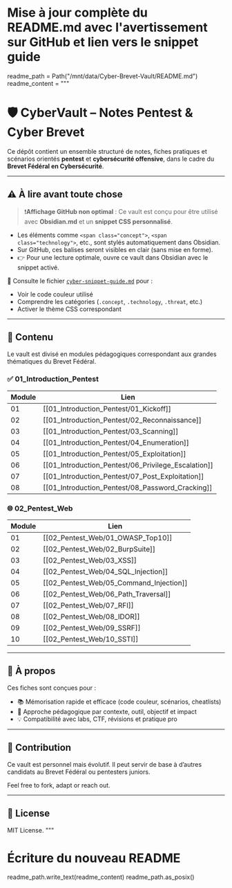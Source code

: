 
# Mise à jour complète du README.md avec l'avertissement sur GitHub et lien vers le snippet guide

readme_path = Path("/mnt/data/Cyber-Brevet-Vault/README.md")
readme_content = """
# 🛡️ CyberVault – Notes Pentest & Cyber Brevet

Ce dépôt contient un ensemble structuré de notes, fiches pratiques et scénarios orientés **pentest** et **cybersécurité offensive**, dans le cadre du **Brevet Fédéral en Cybersécurité**.

---

## ⚠️ À lire avant toute chose

> ❗️**Affichage GitHub non optimal** : Ce vault est conçu pour être utilisé avec **Obsidian.md** et un **snippet CSS personnalisé**.

- Les éléments comme `<span class="concept">`, `<span class="technology">`, etc., sont stylés automatiquement dans Obsidian.
- Sur GitHub, ces balises seront visibles en clair (sans mise en forme).
- 👉 Pour une lecture optimale, ouvre ce vault dans Obsidian avec le snippet activé.

📘 Consulte le fichier [`cyber-snippet-guide.md`](./cyber-snippet-guide.md) pour :  
- Voir le code couleur utilisé  
- Comprendre les catégories (`.concept`, `.technology`, `.threat`, etc.)  
- Activer le thème CSS correspondant

---

## 📂 Contenu

Le vault est divisé en modules pédagogiques correspondant aux grandes thématiques du Brevet Fédéral.

### ✅ 01_Introduction_Pentest

| Module | Lien |
|--------|------|
| 01 | [[01_Introduction_Pentest/01_Kickoff]] |
| 02 | [[01_Introduction_Pentest/02_Reconnaissance]] |
| 03 | [[01_Introduction_Pentest/03_Scanning]] |
| 04 | [[01_Introduction_Pentest/04_Enumeration]] |
| 05 | [[01_Introduction_Pentest/05_Exploitation]] |
| 06 | [[01_Introduction_Pentest/06_Privilege_Escalation]] |
| 07 | [[01_Introduction_Pentest/07_Post_Exploitation]] |
| 08 | [[01_Introduction_Pentest/08_Password_Cracking]] |

### 🌐 02_Pentest_Web

| Module | Lien |
|--------|------|
| 01 | [[02_Pentest_Web/01_OWASP_Top10]] |
| 02 | [[02_Pentest_Web/02_BurpSuite]] |
| 03 | [[02_Pentest_Web/03_XSS]] |
| 04 | [[02_Pentest_Web/04_SQL_Injection]] |
| 05 | [[02_Pentest_Web/05_Command_Injection]] |
| 06 | [[02_Pentest_Web/06_Path_Traversal]] |
| 07 | [[02_Pentest_Web/07_RFI]] |
| 08 | [[02_Pentest_Web/08_IDOR]] |
| 09 | [[02_Pentest_Web/09_SSRF]] |
| 10 | [[02_Pentest_Web/10_SSTI]] |

---

## 📌 À propos

Ces fiches sont conçues pour :

- 📚 Mémorisation rapide et efficace (code couleur, scénarios, cheatlists)
- 🧠 Approche pédagogique par contexte, outil, objectif et impact
- 💡 Compatibilité avec labs, CTF, révisions et pratique pro

---

## 🤝 Contribution

Ce vault est personnel mais évolutif. Il peut servir de base à d’autres candidats au Brevet Fédéral ou pentesters juniors.

Feel free to fork, adapt or reach out.

---

## 🧠 License

MIT License.
"""

# Écriture du nouveau README
readme_path.write_text(readme_content)
readme_path.as_posix()
